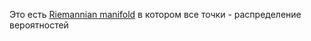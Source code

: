 Это есть [Riemannian manifold](https://en.wikipedia.org/wiki/Riemannian_manifold "Riemannian manifold") в котором все точки - распределение вероятностей

